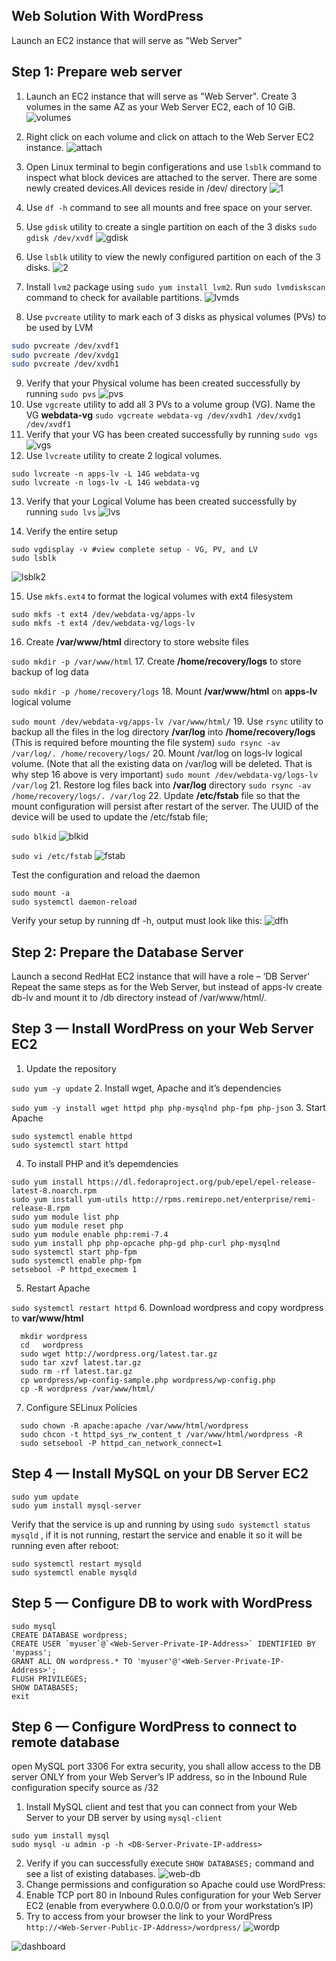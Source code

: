 ## Web Solution With WordPress
Launch an EC2 instance that will serve as "Web Server"

## Step 1: Prepare web server
1. Launch an EC2 instance that will serve as "Web Server". Create 3 volumes in the same AZ as your Web Server EC2, each of 10 GiB.
![volumes](https://user-images.githubusercontent.com/64135078/197396327-98f83fcb-2368-4ef4-ad71-86c2a10f27b6.png)

2. Right click on each volume and click on attach to the Web Server EC2 instance.
![attach](https://user-images.githubusercontent.com/64135078/197396500-6796abce-2c66-4e53-9e3c-9c50c2448597.png)

3. Open Linux terminal to begin configerations and use `lsblk` command to inspect what block devices are attached to the server. There are some newly created devices.All devices reside in /dev/ directory
![1](https://user-images.githubusercontent.com/64135078/197396744-a1c62e5f-8af5-4767-a5cb-905a3911e2ee.png)

4. Use `df -h` command to see all mounts and free space on your server.
5. Use `gdisk` utility to create a single partition on each of the 3 disks `sudo gdisk /dev/xvdf`
![gdisk](https://user-images.githubusercontent.com/64135078/197397304-85c036e1-ed0a-45cc-94ad-2f28b8c20761.png)

6. Use `lsblk` utility to view the newly configured partition on each of the 3 disks.
![2](https://user-images.githubusercontent.com/64135078/197397356-96c7d2f0-9478-4c0f-bd91-3752ebb8cb54.png)
7. Install `lvm2` package using `sudo yum install lvm2`. Run `sudo lvmdiskscan` command to check for available partitions.
![lvmds](https://user-images.githubusercontent.com/64135078/197397588-3c7735cb-7de9-471d-b348-dd35bf7bf219.png)

8. Use `pvcreate` utility to mark each of 3 disks as physical volumes (PVs) to be used by LVM
```bash
sudo pvcreate /dev/xvdf1
sudo pvcreate /dev/xvdg1
sudo pvcreate /dev/xvdh1
```
9. Verify that your Physical volume has been created successfully by running `sudo pvs`
![pvs](https://user-images.githubusercontent.com/64135078/197417559-6d9a6204-cc71-4ba7-9598-657d31cec8ee.png)
10. Use `vgcreate` utility to add all 3 PVs to a volume group (VG). Name the VG **webdata-vg**
`sudo vgcreate webdata-vg /dev/xvdh1 /dev/xvdg1 /dev/xvdf1`
11. Verify that your VG has been created successfully by running `sudo vgs`
![vgs](https://user-images.githubusercontent.com/64135078/197417854-3cbfa916-5bf3-4800-9a75-d0cbadaa1f68.png)
12. Use `lvcreate` utility to create 2 logical volumes. 
```
sudo lvcreate -n apps-lv -L 14G webdata-vg
sudo lvcreate -n logs-lv -L 14G webdata-vg
```
13. Verify that your Logical Volume has been created successfully by running `sudo lvs`
![lvs](https://user-images.githubusercontent.com/64135078/197418026-f586d13f-54b3-485e-a6cf-98fdf56ad666.png)

14. Verify the entire setup
```
sudo vgdisplay -v #view complete setup - VG, PV, and LV
sudo lsblk 
```
![lsblk2](https://user-images.githubusercontent.com/64135078/197418124-84e2cf73-83fa-4d34-9851-5cb66c12b1b1.png)

15. Use `mkfs.ext4` to format the logical volumes with ext4 filesystem
```
sudo mkfs -t ext4 /dev/webdata-vg/apps-lv
sudo mkfs -t ext4 /dev/webdata-vg/logs-lv
```
16. Create **/var/www/html** directory to store website files

`sudo mkdir -p /var/www/html`
17. Create **/home/recovery/logs** to store backup of log data

`sudo mkdir -p /home/recovery/logs`
18. Mount **/var/www/html** on **apps-lv** logical volume

`sudo mount /dev/webdata-vg/apps-lv /var/www/html/`
19. Use `rsync` utility to backup all the files in the log directory **/var/log** into **/home/recovery/logs** (This is required before mounting the file system)
`sudo rsync -av /var/log/. /home/recovery/logs/`
20. Mount /var/log on logs-lv logical volume. (Note that all the existing data on /var/log will be deleted. That is why step 16 above is very
important)
`sudo mount /dev/webdata-vg/logs-lv /var/log`
21. Restore log files back into **/var/log** directory
`sudo rsync -av /home/recovery/logs/. /var/log`
22. Update **/etc/fstab** file so that the mount configuration will persist after restart of the server.
  The UUID of the device will be used to update the /etc/fstab file;

`sudo blkid`
![blkid](https://user-images.githubusercontent.com/64135078/197419017-e9219bcc-75f0-41c0-b827-c539c27d402f.png)

`sudo vi /etc/fstab`
![fstab](https://user-images.githubusercontent.com/64135078/197419282-43bb1877-7a02-41be-aec9-c56549a5b80d.png)

Test the configuration and reload the daemon

 ```
 sudo mount -a
 sudo systemctl daemon-reload
 ```
 Verify your setup by running df -h, output must look like this:
 ![dfh](https://user-images.githubusercontent.com/64135078/197419421-8715f71d-f47d-4238-b226-2227d27bac94.png)

 
## Step 2: Prepare the Database Server
Launch a second RedHat EC2 instance that will have a role – ‘DB Server’
Repeat the same steps as for the Web Server, but instead of apps-lv create db-lv and mount it to /db directory instead of /var/www/html/.

## Step 3 — Install WordPress on your Web Server EC2
1. Update the repository

`sudo yum -y update`
2. Install wget, Apache and it’s dependencies

`sudo yum -y install wget httpd php php-mysqlnd php-fpm php-json`
3. Start Apache

```
sudo systemctl enable httpd
sudo systemctl start httpd
```
4. To install PHP and it’s depemdencies
```
sudo yum install https://dl.fedoraproject.org/pub/epel/epel-release-latest-8.noarch.rpm
sudo yum install yum-utils http://rpms.remirepo.net/enterprise/remi-release-8.rpm
sudo yum module list php
sudo yum module reset php
sudo yum module enable php:remi-7.4
sudo yum install php php-opcache php-gd php-curl php-mysqlnd
sudo systemctl start php-fpm
sudo systemctl enable php-fpm
setsebool -P httpd_execmem 1
```
5. Restart Apache

`sudo systemctl restart httpd`
6. Download wordpress and copy wordpress to **var/www/html**
```
  mkdir wordpress
  cd   wordpress
  sudo wget http://wordpress.org/latest.tar.gz
  sudo tar xzvf latest.tar.gz
  sudo rm -rf latest.tar.gz
  cp wordpress/wp-config-sample.php wordpress/wp-config.php
  cp -R wordpress /var/www/html/
```
7. Configure SELinux Policies
```
  sudo chown -R apache:apache /var/www/html/wordpress
  sudo chcon -t httpd_sys_rw_content_t /var/www/html/wordpress -R
  sudo setsebool -P httpd_can_network_connect=1
```

## Step 4 — Install MySQL on your DB Server EC2

```
sudo yum update
sudo yum install mysql-server
```
Verify that the service is up and running by using `sudo systemctl status mysqld` , if it is not running, restart the service and enable it so it will be running even after reboot:
```
sudo systemctl restart mysqld
sudo systemctl enable mysqld
```
## Step 5 — Configure DB to work with WordPress
```
sudo mysql
CREATE DATABASE wordpress;
CREATE USER `myuser`@`<Web-Server-Private-IP-Address>` IDENTIFIED BY 'mypass';
GRANT ALL ON wordpress.* TO 'myuser'@'<Web-Server-Private-IP-Address>';
FLUSH PRIVILEGES;
SHOW DATABASES;
exit
```

## Step 6 — Configure WordPress to connect to remote database

 open MySQL port 3306
 For extra security, you shall allow access to the DB server ONLY from your Web Server’s IP address, so in the Inbound Rule configuration specify source as /32
 
1. Install MySQL client and test that you can connect from your Web Server to your DB server by using `mysql-client`
```
sudo yum install mysql
sudo mysql -u admin -p -h <DB-Server-Private-IP-address>
```
2. Verify if you can successfully execute `SHOW DATABASES;` command and see a list of existing databases.
![web-db](https://user-images.githubusercontent.com/64135078/197424137-dc5d4c23-f244-4984-8629-ff4a7158e6dc.png)
3. Change permissions and configuration so Apache could use WordPress:
4. Enable TCP port 80 in Inbound Rules configuration for your Web Server EC2 (enable from everywhere 0.0.0.0/0 or from your workstation’s IP)
5. Try to access from your browser the link to your WordPress `http://<Web-Server-Public-IP-Address>/wordpress/`
![wordp](https://user-images.githubusercontent.com/64135078/197425025-8f3d8cc9-91b1-440b-b59e-2c326e25ef1c.png)

![dashboard](https://user-images.githubusercontent.com/64135078/197425103-7597732e-d4e4-4748-a481-21db5b8183b4.png)



